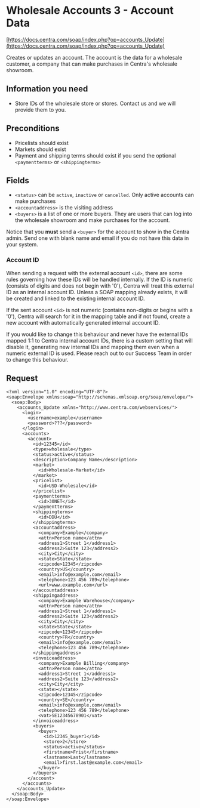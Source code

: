 # Wholesale Accounts 3 - Account Data

[https://docs.centra.com/soap/index.php?op=accounts_Update](https://docs.centra.com/soap/index.php?op=accounts_Update)

Creates or updates an account. The account is the data for a wholesale customer, a company that can make purchases in Centra's wholesale showroom.

## Information you need

- Store IDs of the wholesale store or stores. Contact us and we will provide them to you.

## Preconditions

- Pricelists should exist
- Markets should exist
- Payment and shipping terms should exist if you send the optional `<paymentterms>` or `<shippingterms>`

## Fields

- `<status>` can be `active`, `inactive` or `cancelled`. Only active accounts can make purchases
- `<accountaddress>` is the visiting address
- `<buyers>` is a list of one or more buyers. They are users that can log into the wholesale showroom and make purchases for the account.

Notice that you **must** send a `<buyer>` for the account to show in the Centra admin. Send one with blank name and email if you do not have this data in your system.

### Account ID

When sending a request with the external account `<id>`, there are some rules governing how these IDs will be handled internally. If the ID is numeric (consists of digits and does not begin with '0'), Centra will treat this external ID as an internal account ID. Unless a SOAP mapping already exists, it will be created and linked to the existing internal account ID.

If the sent account `<id>` is not numeric (contains non-digits or begins with a '0'), Centra will search for it in the mapping table and if not found, create a new account with automatically generated internal account ID.

If you would like to change this behaviour and never have the external IDs mapped 1:1 to Centra internal account IDs, there is a custom setting that will disable it, generating new internal IDs and mapping them even when a numeric external ID is used. Please reach out to our Success Team in order to change this behaviour.

## Request

```
<?xml version="1.0" encoding="UTF-8"?>
<soap:Envelope xmlns:soap="http://schemas.xmlsoap.org/soap/envelope/">
  <soap:Body>
    <accounts_Update xmlns="http://www.centra.com/webservices/">
      <login>
        <username>example</username>
        <password>???</password>
      </login>
      <accounts>
        <account>
          <id>12345</id>
          <type>wholesale</type>
          <status>active</status>
          <description>Company Name</description>
          <market>
            <id>Wholesale-Market</id>
          </market>
          <pricelist>
            <id>USD-Wholesale</id>
          </pricelist>
          <paymentterms>
            <id>30NET</id>
          </paymentterms>
          <shippingterms>
            <id>DDU</id>
          </shippingterms>
          <accountaddress>
            <company>Example</company>
            <attn>Person name</attn>
            <address1>Street 1</address1>
            <address2>Suite 123</address2>
            <city>City</city>
            <state>State</state>
            <zipcode>12345</zipcode>
            <country>US</country>
            <email>info@example.com</email>
            <telephone>123 456 789</telephone>
            <url>www.example.com</url>
          </accountaddress>
          <shippingaddress>
            <company>Example Warehouse</company>
            <attn>Person name</attn>
            <address1>Street 1</address1>
            <address2>Suite 123</address2>
            <city>City</city>
            <state>State</state>
            <zipcode>12345</zipcode>
            <country>FR</country>
            <email>info@example.com</email>
            <telephone>123 456 789</telephone>
          </shippingaddress>
          <invoiceaddress>
            <company>Example Billing</company>
            <attn>Person name</attn>
            <address1>Street 1</address1>
            <address2>Suite 123</address2>
            <city>City</city>
            <state></state>
            <zipcode>12345</zipcode>
            <country>SE</country>
            <email>info@example.com</email>
            <telephone>123 456 789</telephone>
            <vat>SE12345678901</vat>
          </invoiceaddress>
          <buyers>
            <buyer>
              <id>12345_buyer1</id>
              <store>2</store>
              <status>active</status>
              <firstname>Frist</firstname>
              <lastname>Last</lastname>
              <email>first.last@example.com</email>
            </buyer>
          </buyers>
        </account>
      </accounts>
    </accounts_Update>
  </soap:Body>
</soap:Envelope>
```
